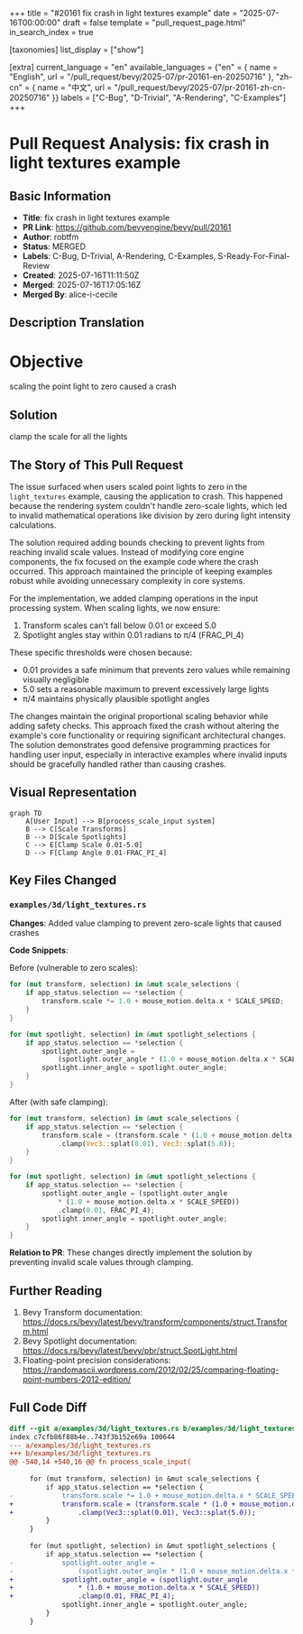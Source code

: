 +++
title = "#20161 fix crash in light textures example"
date = "2025-07-16T00:00:00"
draft = false
template = "pull_request_page.html"
in_search_index = true

[taxonomies]
list_display = ["show"]

[extra]
current_language = "en"
available_languages = {"en" = { name = "English", url = "/pull_request/bevy/2025-07/pr-20161-en-20250716" }, "zh-cn" = { name = "中文", url = "/pull_request/bevy/2025-07/pr-20161-zh-cn-20250716" }}
labels = ["C-Bug", "D-Trivial", "A-Rendering", "C-Examples"]
+++

# Pull Request Analysis: fix crash in light textures example

## Basic Information
- **Title**: fix crash in light textures example
- **PR Link**: https://github.com/bevyengine/bevy/pull/20161
- **Author**: robtfm
- **Status**: MERGED
- **Labels**: C-Bug, D-Trivial, A-Rendering, C-Examples, S-Ready-For-Final-Review
- **Created**: 2025-07-16T11:11:50Z
- **Merged**: 2025-07-16T17:05:16Z
- **Merged By**: alice-i-cecile

## Description Translation
# Objective
scaling the point light to zero caused a crash

## Solution
clamp the scale for all the lights

## The Story of This Pull Request

The issue surfaced when users scaled point lights to zero in the `light_textures` example, causing the application to crash. This happened because the rendering system couldn't handle zero-scale lights, which led to invalid mathematical operations like division by zero during light intensity calculations.

The solution required adding bounds checking to prevent lights from reaching invalid scale values. Instead of modifying core engine components, the fix focused on the example code where the crash occurred. This approach maintained the principle of keeping examples robust while avoiding unnecessary complexity in core systems.

For the implementation, we added clamping operations in the input processing system. When scaling lights, we now ensure:
1. Transform scales can't fall below 0.01 or exceed 5.0
2. Spotlight angles stay within 0.01 radians to π/4 (FRAC_PI_4)

These specific thresholds were chosen because:
- 0.01 provides a safe minimum that prevents zero values while remaining visually negligible
- 5.0 sets a reasonable maximum to prevent excessively large lights
- π/4 maintains physically plausible spotlight angles

The changes maintain the original proportional scaling behavior while adding safety checks. This approach fixed the crash without altering the example's core functionality or requiring significant architectural changes. The solution demonstrates good defensive programming practices for handling user input, especially in interactive examples where invalid inputs should be gracefully handled rather than causing crashes.

## Visual Representation

```mermaid
graph TD
    A[User Input] --> B[process_scale_input system]
    B --> C[Scale Transforms]
    B --> D[Scale Spotlights]
    C --> E[Clamp Scale 0.01-5.0]
    D --> F[Clamp Angle 0.01-FRAC_PI_4]
```

## Key Files Changed

### `examples/3d/light_textures.rs`

**Changes**: Added value clamping to prevent zero-scale lights that caused crashes

**Code Snippets**:

Before (vulnerable to zero scales):
```rust
for (mut transform, selection) in &mut scale_selections {
    if app_status.selection == *selection {
        transform.scale *= 1.0 + mouse_motion.delta.x * SCALE_SPEED;
    }
}

for (mut spotlight, selection) in &mut spotlight_selections {
    if app_status.selection == *selection {
        spotlight.outer_angle =
            (spotlight.outer_angle * (1.0 + mouse_motion.delta.x * SCALE_SPEED)).min(FRAC_PI_4);
        spotlight.inner_angle = spotlight.outer_angle;
    }
}
```

After (with safe clamping):
```rust
for (mut transform, selection) in &mut scale_selections {
    if app_status.selection == *selection {
        transform.scale = (transform.scale * (1.0 + mouse_motion.delta.x * SCALE_SPEED))
            .clamp(Vec3::splat(0.01), Vec3::splat(5.0));
    }
}

for (mut spotlight, selection) in &mut spotlight_selections {
    if app_status.selection == *selection {
        spotlight.outer_angle = (spotlight.outer_angle
            * (1.0 + mouse_motion.delta.x * SCALE_SPEED))
            .clamp(0.01, FRAC_PI_4);
        spotlight.inner_angle = spotlight.outer_angle;
    }
}
```

**Relation to PR**: These changes directly implement the solution by preventing invalid scale values through clamping.

## Further Reading
1. Bevy Transform documentation: https://docs.rs/bevy/latest/bevy/transform/components/struct.Transform.html
2. Bevy Spotlight documentation: https://docs.rs/bevy/latest/bevy/pbr/struct.SpotLight.html
3. Floating-point precision considerations: https://randomascii.wordpress.com/2012/02/25/comparing-floating-point-numbers-2012-edition/

## Full Code Diff
```diff
diff --git a/examples/3d/light_textures.rs b/examples/3d/light_textures.rs
index c7cfb86f88b4e..743f3b152e69a 100644
--- a/examples/3d/light_textures.rs
+++ b/examples/3d/light_textures.rs
@@ -540,14 +540,16 @@ fn process_scale_input(
 
     for (mut transform, selection) in &mut scale_selections {
         if app_status.selection == *selection {
-            transform.scale *= 1.0 + mouse_motion.delta.x * SCALE_SPEED;
+            transform.scale = (transform.scale * (1.0 + mouse_motion.delta.x * SCALE_SPEED))
+                .clamp(Vec3::splat(0.01), Vec3::splat(5.0));
         }
     }
 
     for (mut spotlight, selection) in &mut spotlight_selections {
         if app_status.selection == *selection {
-            spotlight.outer_angle =
-                (spotlight.outer_angle * (1.0 + mouse_motion.delta.x * SCALE_SPEED)).min(FRAC_PI_4);
+            spotlight.outer_angle = (spotlight.outer_angle
+                * (1.0 + mouse_motion.delta.x * SCALE_SPEED))
+                .clamp(0.01, FRAC_PI_4);
             spotlight.inner_angle = spotlight.outer_angle;
         }
     }
```